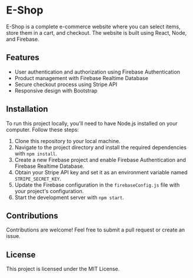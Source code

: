 # E-Shop

E-Shop is a complete e-commerce website where you can select items, store them in a cart, and checkout. The website is built using React, Node, and Firebase.

## Features

- User authentication and authorization using Firebase Authentication
- Product management with Firebase Realtime Database
- Secure checkout process using Stripe API
- Responsive design with Bootstrap

## Installation

To run this project locally, you'll need to have Node.js installed on your computer. Follow these steps:

1. Clone this repository to your local machine.
2. Navigate to the project directory and install the required dependencies with `npm install`.
3. Create a new Firebase project and enable Firebase Authentication and Firebase Realtime Database. 
4. Obtain your Stripe API key and set it as an environment variable named `STRIPE_SECRET_KEY`.
5. Update the Firebase configuration in the `firebaseConfig.js` file with your project's configuration.
6. Start the development server with `npm start`.

## Contributions

Contributions are welcome! Feel free to submit a pull request or create an issue.

## License

This project is licensed under the MIT License.
